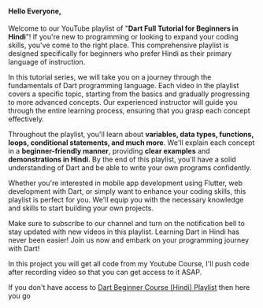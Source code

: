 #### Hello Everyone,
Welcome to our YouTube playlist of "**Dart Full Tutorial for Beginners in Hindi**"! If you're new to programming or looking to expand your coding skills, you've come to the right place. This comprehensive playlist is designed specifically for beginners who prefer Hindi as their primary language of instruction.

In this tutorial series, we will take you on a journey through the fundamentals of Dart programming language. Each video in the playlist covers a specific topic, starting from the basics and gradually progressing to more advanced concepts. Our experienced instructor will guide you through the entire learning process, ensuring that you grasp each concept effectively.

Throughout the playlist, you'll learn about **variables, data types, functions, loops, conditional statements, and much more**. We'll explain each concept in a **beginner-friendly manner**, providing **clear examples** and **demonstrations in Hindi**. By the end of this playlist, you'll have a solid understanding of Dart and be able to write your own programs confidently.

Whether you're interested in mobile app development using Flutter, web development with Dart, or simply want to enhance your coding skills, this playlist is perfect for you. We'll equip you with the necessary knowledge and skills to start building your own projects.

Make sure to subscribe to our channel and turn on the notification bell to stay updated with new videos in this playlist. Learning Dart in Hindi has never been easier! Join us now and embark on your programming journey with Dart!

In this project you will get all code from my Youtube Course,
I'll push code after recording video so that you can get access to it ASAP.

If you don't have access to [Dart Beginner Course (Hindi) Playlist](https://www.youtube.com/playlist?list=PLVt-7tT7723Ysi8276djjfF7xhj99sqo_) then here you go

